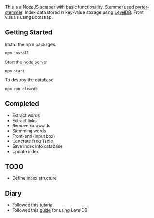 This is a NodeJS scraper with basic functionality.
Stemmer used [porter-stemmer](https://github.com/jedp/porter-stemmer).
Index data stored in key-value storage using [LevelDB](https://github.com/Level/levelup).
Front visuals using Bootstrap.

## Getting Started
Install the npm packages.
```
npm install
```
Start the node server
```
npm start
```
To destroy the database
```
npm run cleardb
```

## Completed
- Extract words
- Extract links
- Remove stopwords
- Stemming words
- Front-end (input box)
- Generate Freq Table
- Save index into database
- Update index

## TODO
- Define index structure


## Diary
- Followed this [tutorial](https://scotch.io/tutorials/scraping-the-web-with-node-js)
- Followed this [guide](https://blog.yld.io/2016/10/24/node-js-databases-an-embedded-database-using-leveldb/#.WLbx6GR94y4) for using LevelDB